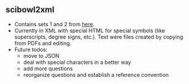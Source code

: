 ## scibowl2xml
- Contains sets 1 and 2 from [here](http://science.energy.gov/wdts/nsb/high-school/high-school-regionals/hs-rules-forms-resources/sample-science-bowl-questions/).
- Currently in XML with special HTML for special symbols (like superscripts, degree signs, etc.). Text were files created by copying from PDFs and editing.
- Future todos:
  - move to JSON
  - deal with special characters in a better way
  - add more questions
  - reorganize questions and establish a reference convention
